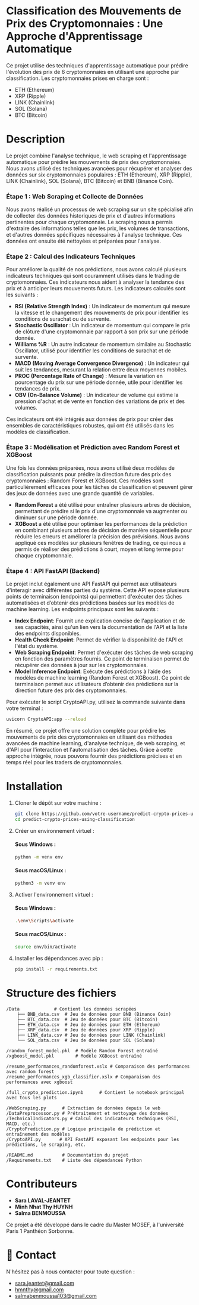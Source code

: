# Classification des Mouvements de Prix des Cryptomonnaies : Une Approche d'Apprentissage Automatique

Ce projet utilise des techniques d'apprentissage automatique pour prédire l'évolution des prix de 6 cryptomonnaies en utilisant une approche par classification. Les cryptomonnaies prises en charge sont :

- ETH (Ethereum)
- XRP (Ripple)
- LINK (Chainlink)
- SOL (Solana)
- BTC (Bitcoin)

# Description
Le projet combine l'analyse technique, le web scraping et l'apprentissage automatique pour prédire les mouvements de prix des cryptomonnaies. Nous avons utilisé des techniques avancées pour récupérer et analyser des données sur six cryptomonnaies populaires : ETH (Ethereum), XRP (Ripple), LINK (Chainlink), SOL (Solana), BTC (Bitcoin) et BNB (Binance Coin).

### Étape 1 : Web Scraping et Collecte de Données
  
Nous avons réalisé un processus de web scraping sur un site spécialisé afin de collecter des données historiques de prix et d'autres informations pertinentes pour chaque cryptomonnaie. Le scraping nous a permis d'extraire des informations telles que les prix, les volumes de transactions, et d'autres données spécifiques nécessaires à l'analyse technique. Ces données ont ensuite été nettoyées et préparées pour l'analyse.

### Étape 2 : Calcul des Indicateurs Techniques
  
Pour améliorer la qualité de nos prédictions, nous avons calculé plusieurs indicateurs techniques qui sont couramment utilisés dans le trading de cryptomonnaies. Ces indicateurs nous aident à analyser la tendance des prix et à anticiper leurs mouvements futurs. Les indicateurs calculés sont les suivants :

- **RSI (Relative Strength Index)** : Un indicateur de momentum qui mesure la vitesse et le changement des mouvements de prix pour identifier les conditions de surachat ou de survente.
- **Stochastic Oscillator** : Un indicateur de momentum qui compare le prix de clôture d'une cryptomonnaie par rapport à son prix sur une période donnée.
- **Williams %R** : Un autre indicateur de momentum similaire au Stochastic Oscillator, utilisé pour identifier les conditions de surachat et de survente.
- **MACD (Moving Average Convergence Divergence)** : Un indicateur qui suit les tendances, mesurant la relation entre deux moyennes mobiles.
- **PROC (Percentage Rate of Change)** : Mesure la variation en pourcentage du prix sur une période donnée, utile pour identifier les tendances de prix.
- **OBV (On-Balance Volume)** : Un indicateur de volume qui estime la pression d'achat et de vente en fonction des variations de prix et des volumes.

Ces indicateurs ont été intégrés aux données de prix pour créer des ensembles de caractéristiques robustes, qui ont été utilisés dans les modèles de classification.

### Étape 3 : Modélisation et Prédiction avec Random Forest et XGBoost
Une fois les données préparées, nous avons utilisé deux modèles de classification puissants pour prédire la direction future des prix des cryptomonnaies : Random Forest et XGBoost. Ces modèles sont particulièrement efficaces pour les tâches de classification et peuvent gérer des jeux de données avec une grande quantité de variables.

- **Random Forest** a été utilisé pour entraîner plusieurs arbres de décision, permettant de prédire si le prix d'une cryptomonnaie va augmenter ou diminuer sur une période donnée.
- **XGBoost** a été utilisé pour optimiser les performances de la prédiction en combinant plusieurs arbres de décision de manière séquentielle pour réduire les erreurs et améliorer la précision des prévisions.
Nous avons appliqué ces modèles sur plusieurs fenêtres de trading, ce qui nous a permis de réaliser des prédictions à court, moyen et long terme pour chaque cryptomonnaie.

### Étape 4 : API FastAPI (Backend)
Le projet inclut également une API FastAPI qui permet aux utilisateurs d'interagir avec différentes parties du système. Cette API expose plusieurs points de terminaison (endpoints) qui permettent d'exécuter des tâches automatisées et d’obtenir des prédictions basées sur les modèles de machine learning. Les endpoints principaux sont les suivants :

- **Index Endpoint**: Fournit une explication concise de l'application et de ses capacités, ainsi qu'un lien vers la documentation de l'API et la liste des endpoints disponibles.
- **Health Check Endpoint**: Permet de vérifier la disponibilité de l'API et l'état du système.
- **Web Scraping Endpoint**: Permet d'exécuter des tâches de web scraping en fonction des paramètres fournis. Ce point de terminaison permet de récupérer des données à jour sur les cryptomonnaies.
- **Model Inference Endpoint**: Exécute des prédictions à l’aide des modèles de machine learning (Random Forest et XGBoost). Ce point de terminaison permet aux utilisateurs d’obtenir des prédictions sur la direction future des prix des cryptomonnaies.

Pour exécuter le script CryptoAPI.py, utilisez la commande suivante dans votre terminal :
   ```bash
   uvicorn CryptoAPI:app --reload
   ```

En résumé, ce projet offre une solution complète pour prédire les mouvements de prix des cryptomonnaies en utilisant des méthodes avancées de machine learning, d'analyse technique, de web scraping, et d'API pour l'interaction et l'automatisation des tâches. Grâce à cette approche intégrée, nous pouvons fournir des prédictions précises et en temps réel pour les traders de cryptomonnaies.

# Installation

1. Cloner le dépôt sur votre machine :
   
   ```bash
   git clone https://github.com/votre-username/predict-crypto-prices-using-classification.git
   cd predict-crypto-prices-using-classification
   ```

2. Créer un environnement virtuel :
   #### Sous Windows :
         
   ```bash
   python -m venv env
   ```
   #### Sous macOS/Linux :
         
   ```bash
   python3 -m venv env
   ```
3. Activer l'environnement virtuel :

   #### Sous Windows :
   
   ```bash
   .\env\Scripts\activate
   ```
   #### Sous macOS/Linux :
   
   ```bash
   source env/bin/activate
   ```

4. Installer les dépendances avec pip :
   
   ```bash
   pip install -r requirements.txt
   ```
# Structure des fichiers
``` 
/Data             # Contient les données scrapées
    ├── BNB_data.csv  # Jeu de données pour BNB (Binance Coin)
    ├── BTC_data.csv  # Jeu de données pour BTC (Bitcoin)
    ├── ETH_data.csv  # Jeu de données pour ETH (Ethereum)
    ├── XRP_data.csv  # Jeu de données pour XRP (Ripple)
    ├── LINK_data.csv # Jeu de données pour LINK (Chainlink)
    └── SOL_data.csv  # Jeu de données pour SOL (Solana)

/random_forest_model.pkl  # Modèle Random Forest entraîné
/xgboost_model.pkl        # Modèle XGBoost entraîné

/resume_performances_randomforest.xslx # Comparaison des performances avec random forest
/resume_performances_xgb_classifier.xslx # Comparaison des performances avec xgboost

/full_crypto_prediction.ipynb      # Contient le notebook principal avec tous les plots

/WebScraping.py      # Extraction de données depuis le web
/DataPreprocessor.py # Prétraitement et nettoyage des données
/TechnicalIndicators.py # Calcul des indicateurs techniques (RSI, MACD, etc.)
/CryptoPrediction.py # Logique principale de prédiction et entraînement des modèles
/CryptoAPI.py       # API FastAPI exposant les endpoints pour les prédictions, le scraping, etc.

/README.md           # Documentation du projet
/Requirements.txt    # Liste des dépendances Python
```
# Contributeurs

- **Sara LAVAL-JEANTET**
- **Minh Nhat Thy HUYNH**
- **Salma BENMOUSSA**

Ce projet a été développé dans le cadre du Master MOSEF, à l'université Paris 1 Panthéon Sorbonne.

# 📩 Contact

N'hésitez pas à nous contacter pour toute question :

- sara.jeantet@gmail.com
- hmnthy@gmail.com
- salmabenmoussa103@gmail.com 

